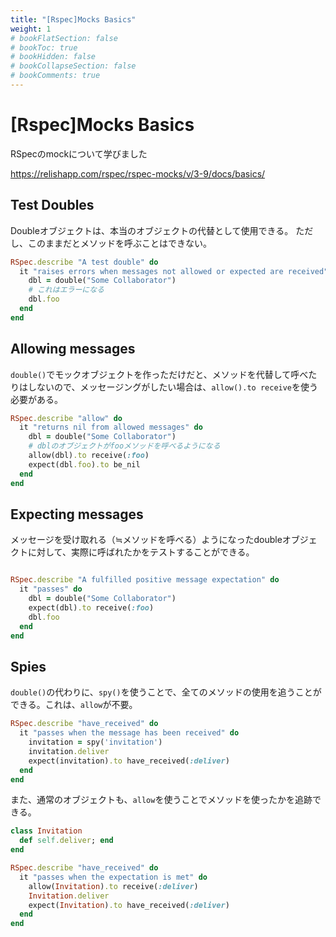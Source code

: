 ```yaml
---
title: "[Rspec]Mocks Basics"
weight: 1
# bookFlatSection: false
# bookToc: true
# bookHidden: false
# bookCollapseSection: false
# bookComments: true
---
```


# [Rspec]Mocks Basics

RSpecのmockについて学びました

https://relishapp.com/rspec/rspec-mocks/v/3-9/docs/basics/

## Test Doubles

Doubleオブジェクトは、本当のオブジェクトの代替として使用できる。
ただし、このままだとメソッドを呼ぶことはできない。

```Ruby
RSpec.describe "A test double" do
  it "raises errors when messages not allowed or expected are received" do
    dbl = double("Some Collaborator")
    # これはエラーになる
    dbl.foo
  end
end
```

## Allowing messages

`double()`でモックオブジェクトを作っただけだと、メソッドを代替して呼べたりはしないので、メッセージングがしたい場合は、`allow().to receive`を使う必要がある。

```Ruby
RSpec.describe "allow" do
  it "returns nil from allowed messages" do
    dbl = double("Some Collaborator")
    # dblのオブジェクトがfooメソッドを呼べるようになる
    allow(dbl).to receive(:foo)
    expect(dbl.foo).to be_nil
  end
end
```

## Expecting messages

メッセージを受け取れる（≒メソッドを呼べる）ようになったdoubleオブジェクトに対して、実際に呼ばれたかをテストすることができる。

```Ruby

RSpec.describe "A fulfilled positive message expectation" do
  it "passes" do
    dbl = double("Some Collaborator")
    expect(dbl).to receive(:foo)
    dbl.foo
  end
end
```

## Spies

`double()`の代わりに、`spy()`を使うことで、全てのメソッドの使用を追うことができる。これは、`allow`が不要。

```Ruby
RSpec.describe "have_received" do
  it "passes when the message has been received" do
    invitation = spy('invitation')
    invitation.deliver
    expect(invitation).to have_received(:deliver)
  end
end
```
また、通常のオブジェクトも、`allow`を使うことでメソッドを使ったかを追跡できる。

```Ruby
class Invitation
  def self.deliver; end
end

RSpec.describe "have_received" do
  it "passes when the expectation is met" do
    allow(Invitation).to receive(:deliver)
    Invitation.deliver
    expect(Invitation).to have_received(:deliver)
  end
end
```